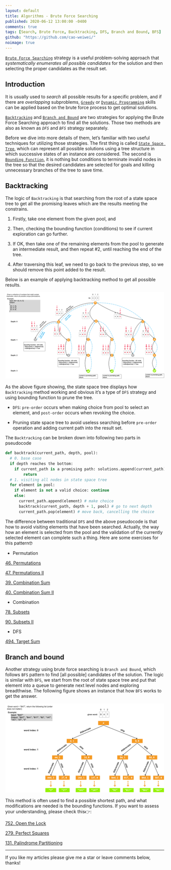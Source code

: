 ```yaml
---
layout: default
title: Algorithms - Brute Force Searching
published: 2020-06-12 13:00:00 -0400
comments: true
tags: [Search, Brute Force, Backtracking, DFS, Branch and Bound, BFS]
github: "https://github.com/cao-weiwei/"
noimage: true
---
```




<u>`Brute Force Searching`</u> strategy is a useful problem-solving approach that *systematically enumerates* *all possible candidates* for the solution and then selecting the proper candidates as the result set. <!--more-->

## Introduction

It is usually used to *search* all possible results for a specific problem, and if there are *overlapping* subproblems, <u>`Greedy`</u> or <u>`Dynamic Programming`</u> skills can be applied based on the brute force process to get optimal solutions.

<u>`Backtracking`</u> and <u>`Branch and Bound`</u> are two strategies for applying the Brute Force Searching approach to find all the solutions. Those two methods are also as known as *`DFS`* and *`BFS`* strategy separately. 

Before we dive into more details of them, let’s familiar with two useful techniques for utilizing those strategies. The first thing is called <u>`State Space Tree`</u>, which can represent all possible solutions using a tree structure in which successive states of an instance are considered. The second is <u>`Bounding Function`</u>, it is nothing but conditions to terminate invalid nodes in the tree so that the desired candidates are selected for goals and killing unnecessary branches of the tree to save time.

## Backtracking

The logic of `Backtracking` is that searching from the root of a state space tree to get all the promising leaves which are the results meeting the constrains. 

1. Firstly, take one element from the given pool, and 

2. Then, checking the bounding function (conditions) to see if current exploration can go further. 

3. If OK, then take one of the remaining elements from the pool to generate an intermediate result, and then repeat #2, until reaching the end of the tree.

4. After traversing this leaf, we need to go back to the previous step, so we should remove this point added to the result.

Below is an example of applying backtracking method to get all possible results.

<img src="/assets/images/posts/Brute_Force_Searching/01_backtracking-state_space_tree__1_.png" alt="01_backtracking-state_space_tree__1_" style="zoom:50%;" />

As the above figure showing, the state space tree displays how `Backtracking` method working and obvious it’s a type of `DFS` strategy and using bounding function to prune the tree.

- `DFS`: `pre-order` occurs when making choice from pool to select an element, and `post-order` occurs when revoking the choice.

- Pruning state space tree to avoid useless searching before `pre-order` operation and adding current path into the result set. 

The `Backtracking` can be broken down into following two parts in pseudocode

```python
def backtrack(current_path, depth, pool):
  # 0. base case
  if depth reaches the bottom:
    if current_path is a promising path: solutions.append(current_path)
		return 
  # 1. visiting all nodes in state space tree
  for element in pool:
    if element is not a valid choice: continue
    else: 
      current_path.append(element) # make choice
      backtrack(current_path, depth + 1, pool) # go to next depth
      current_path.pop(element) # move back, cancelling the choice
```

The difference between traditional `DFS` and the above pseudocode is that how to avoid visiting elements that have been searched. Actually, the way how an element is selected from the pool and the validation of the currently selected element can complete such a thing. Here are some exercises for this pattern🤓

- Permutation

[46. Permutations](https://leetcode.com/problems/permutations/)

[47. Permutations II](https://leetcode.com/problems/permutations-ii/)

[39. Combination Sum](https://leetcode.com/problems/combination-sum/)

[40. Combination Sum II](https://leetcode.com/problems/combination-sum-ii/)

- Combination

[78. Subsets](https://leetcode.com/problems/subsets/)

[90. Subsets II](https://leetcode.com/problems/subsets-ii/)

- DFS

[494. Target Sum](https://leetcode.com/problems/target-sum/)

## Branch and bound

Another strategy using brute force searching is `Branch and Bound`, which follows `BFS` pattern to find [all possible] candidates of the solution. The logic is similar with `BFS`, we start from the root of state space tree and put that element into a queue to generate next level nodes and exploring breadthwise. The following figure shows an instance that how `BFS` works to get the answer.

<img src="/assets/images/posts/Brute_Force_Searching/02_branch_and_bound.png" style="zoom:50%;" />

This method is often used to find a possible shortest path, and what modifications are needed is the bounding functions. If you want to assess your understanding,  please check this👉:

[752. Open the Lock](https://leetcode.com/problems/open-the-lock/)

[279. Perfect Squares](https://leetcode.com/problems/perfect-squares/)

[131. Palindrome Partitioning](https://leetcode.com/problems/palindrome-partitioning/)



---

If you like my articles please give me a star or leave comments below, thanks!
